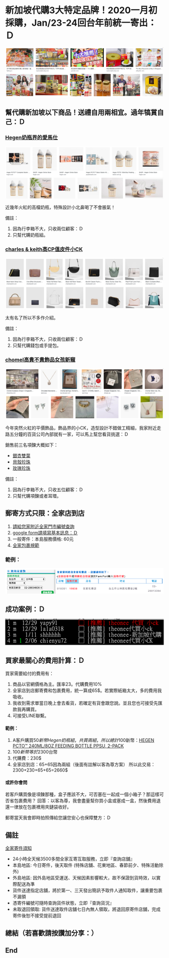 # 新加坡代購3大特定品牌！2020一月初採購，Jan/23-24回台年前統一寄出：Ｄ 
![f1](https://github.com/HCH1/blog/blob/master/fig/helpbuy0.png)

## 幫代購新加坡以下商品！送禮自用兩相宜。過年犒賞自己：Ｄ

### [Hegen奶瓶界的愛馬仕](https://www.hegen.com/shop)
![f1](https://github.com/HCH1/blog/blob/master/fig/helpbuy2.png)

近幾年火紅的高檔奶瓶，特殊設計小北鼻喝了不會脹氣！

備註：
1. 因為行李箱不大，只收兩位顧客：Ｄ
1. 只幫代購奶瓶組。



### [charles & keith高CP值皮件小CK](https://www.charleskeith.com/sg/bags)
![f1](https://github.com/HCH1/blog/blob/master/fig/helpbuy4.png)

太有名了所以不多作介紹。

備註：
1. 因為行李箱不大，只收兩位顧客：Ｄ
1. 只幫代購錢包或手提包。



### [chomel高貴不貴飾品女孩新寵](https://www.chomel.com.sg/collections/cubic-zirconia/Necklace)
![f1](https://github.com/HCH1/blog/blob/master/fig/helpbuy3.png)

今年突然火紅的平價飾品，飾品界的小CK，造型設計不錯做工精細，我家附近走路五分鐘的百貨公司內部就有一家，可以馬上幫您看貨挑選：Ｄ

銷售前三名項鍊大概如下：

- [銀杏雙葉](https://www.chomel.com.sg/collections/cubic-zirconia/products/cubic-zirconia-necklace-24)
- [貝殼珍珠](https://www.chomel.com.sg/collections/cubic-zirconia/products/cubic-zirconia-pendant-necklace-51)
- [玫瑰珍珠](https://www.chomel.com.sg/collections/cubic-zirconia/products/simulated-pearl-and-cubic-zirconia-long-necklace-1)

備註：
1. 因為行李箱不大，只收五位顧客：Ｄ
1. 只幫代購項鍊或者耳環。



## 郵寄方式只限：全家店到店
1. [請給您家附近全家門市編號查詢](https://www.famiport.com.tw/Web_Famiport/page/ShopQuery.aspx)
1. [google form請填寫基本訊息：Ｄ](https://docs.google.com/forms/d/e/1FAIpQLSen2EU8UAV1az6cxFU3o_8dmL2B2JJyuRmERtOzXKJy_5O8dA/viewform?usp=pp_url)
1. 一般寄件：本島服務價格: 60元
1. [全家包裹規範](https://www.famiport.com.tw/Web_Famiport/page/service_caption.aspx?MN=5&CN=1141)

### 範例：
![f1](https://github.com/HCH1/blog/blob/master/fig/helpbuy1.png)

## 成功案例：Ｄ
![f1](https://github.com/HCH1/blog/blob/master/fig/helpbuy5.png)


## 買家最關心的費用計算：Ｄ
買家需要給付的費用有：
1. 商品以官網價格為主。匯率23。代購費用10%
1. 全家店到店郵寄費和包裹費用，統一算成65$。若實際紙箱太大，多的費用我吸收。
1. 我收到需求單當日晚上會去看貨，若確定有貨會跟您說。並且您也可接受先匯款我再購買。
1. 可接受LINE聯繫。

#### 範例：
1. A客戶購買50$新幣Hegen奶瓶組，共買兩組，所以總計100$新幣：[HEGEN PCTO™ 240ML/8OZ FEEDING BOTTLE PPSU, 2-PACK](https://www.hegen.com/shop/feeding-bottle/hegen-pcto-240ml8oz-feeding-bottle-2-pack-ppsu)
1. 100$新幣等於2300$台幣
1. 代購費：230$
1. 全家店到店：65+65因為兩組（後面有註解以客為尊方案）
所以此交易：2300+230+65+65=2660$

#### 或許你會問
若客戶購買像是項鍊那種，盒子應該不大，可否塞在一起成一個小箱子？那這樣可否省包裹費用？
回答：以客為尊，我會盡量幫你買小盒或塞成一盒，然後費用退還一律放在包裹裡用夾鏈袋收好。

郵寄當天我會即時拍照傳給您讓您安心也保障雙方：Ｄ

## 備註
[全家寄件須知](https://www.famiport.com.tw/Web_Famiport/page/service_caption.aspx?MN=5&CN=1141)
- 24小時全天候3500多間全家互寄互取服務，立即『查詢店舖』
- 本島地區: 今日寄件，後天取件 (特殊店舖、花東地區、春節前夕、特殊活動除外)
- 外島地區: 因外島地區受運送、天候因素影響較大，故不保證到貨時效，以實際配送為準
- 貨件送達指定店舖，將於第一、三天發出簡訊予取件人通知取件，讓重要包裹不漏領
- 憑寄件編號可隨時查詢貨件狀態，立即『查詢貨況』
- 未取退回領取: 貨件送達取件店舖七日內無人領取，將退回原寄件店舖，完成寄件後恕不接受提前退回

## 總結（若喜歡請按讚加分享：）

## End
